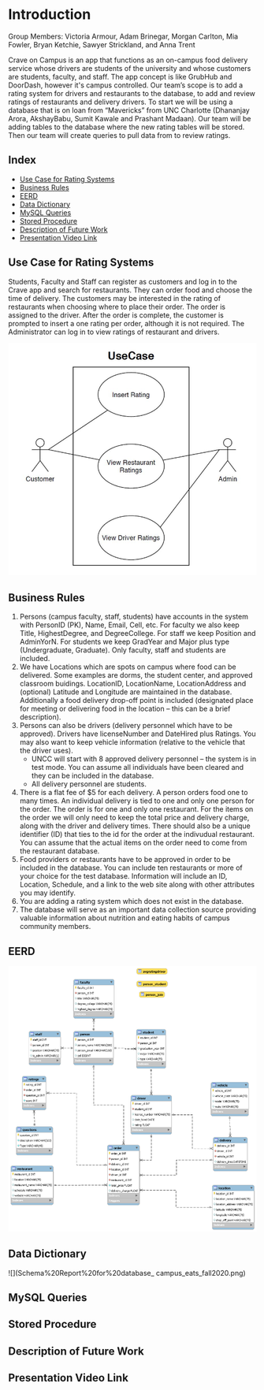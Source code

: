 # Introduction

Group Members: Victoria Armour, Adam Brinegar, Morgan Carlton, Mia Fowler, Bryan Ketchie, Sawyer Strickland, and Anna Trent

Crave on Campus is an app that functions as an on-campus food delivery service whose drivers are students of the university and whose customers are students, faculty, and staff. The app concept is like GrubHub and DoorDash, however it's campus controlled. Our team’s scope is to add a rating system for drivers and restaurants to the database, to add and review ratings of restaurants and delivery drivers. To start we will be using a database that is on loan from “Mavericks” from UNC Charlotte (Dhananjay Arora, AkshayBabu, Sumit Kawale and Prashant Madaan). Our team will be adding tables to the database where the new rating tables will be stored. Then our team will create queries to pull data from to review ratings.  

## Index
* [Use Case for Rating Systems](#use-case-for-rating-systems)
* [Business Rules](#business-rules)
* [EERD](#eerd)
* [Data Dictionary](#data-dictionary)
* [MySQL Queries](#mysql-queries)
* [Stored Procedure](#stored-procedure)
* [Description of Future Work](#description-of-future-work)
* [Presentation Video Link](#presentation-video-link)


## Use Case for Rating Systems

Students, Faculty and Staff can register as customers and log in to the Crave app and search for restaurants. They can order food and choose the time of delivery. The customers may be interested in the rating of restaurants when choosing where to place their order. The order is assigned to the driver. After the order is complete, the customer is prompted to insert a one rating per order, although it is not required. The Administrator can log in to view ratings of restaurant and drivers.  

![](images/UseCase.jpg)

## Business Rules

1. Persons (campus faculty, staff, students) have accounts in the system with PersonID (PK), Name, Email, Cell, etc.  For faculty we also keep Title, HighestDegree, and DegreeCollege.  For staff we keep Position and AdminYorN.  For students we keep GradYear and Major plus type (Undergraduate, Graduate).  Only faculty, staff and students are included.
2. We have Locations which are spots on campus where food can be delivered.  Some examples are dorms, the student center, and approved classroom buidings.  LocationID, LocationName, LocationAddress and (optional) Latitude and Longitude are maintained in the database. Additionally a food delivery drop-off point is included (designated place for meeting or delivering food in the location – this can be a brief description).
3. Persons can also be drivers (delivery personnel which have to be approved). Drivers have licenseNumber and DateHired plus Ratings. You may also want to keep vehicle information (relative to the vehicle that the driver uses).
    - UNCC will start with 8 approved delivery personnel – the system is in test mode.  You can assume all individuals have been cleared and they can be included in the database.  
    - All delivery personnel are students.
4. There is a flat fee of $5 for each delivery.  A person orders food one to many times.  An individual delivery is tied to one and only one person for the order.  The order is for one and only one restaurant.  For the items on the order we will only need to keep the total price and delivery charge, along with the driver and delivery times.  There should also be a unique identifier (ID) that ties to the id for the order at the indivudual restaurant.  You can assume that the actual items on the order need to come from the restaurant database.
5. Food providers or restaurants have to be approved in order to be included in the database.  You can include ten restaurants or more of your choice for the test database.  Information will include an ID, Location, Schedule, and a link to the web site along with other attributes you may identify.
6. You are adding a rating system which does not exist in the database.
7. The database will serve as an important data collection source providing valuable information about nutrition and eating habits of campus community members.


## EERD

![](data/EERD.png)

## Data Dictionary

![](Schema%20Report%20for%20database_ campus_eats_fall2020.png)

## MySQL Queries


## Stored Procedure

## Description of Future Work

## Presentation Video Link
  

  
  
  

  
  
